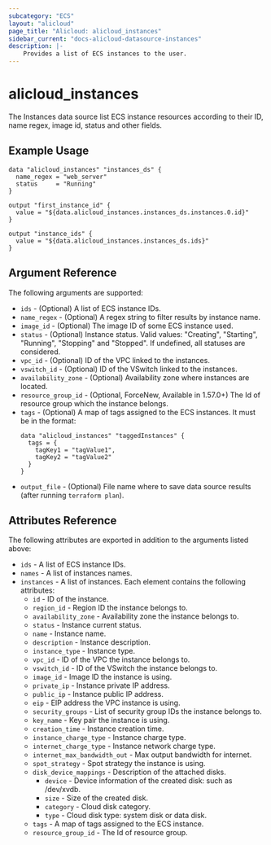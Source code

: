 ```yaml
---
subcategory: "ECS"
layout: "alicloud"
page_title: "Alicloud: alicloud_instances"
sidebar_current: "docs-alicloud-datasource-instances"
description: |-
    Provides a list of ECS instances to the user.
---
```


# alicloud\_instances

The Instances data source list ECS instance resources according to their ID, name regex, image id, status and other fields.

## Example Usage

```
data "alicloud_instances" "instances_ds" {
  name_regex = "web_server"
  status     = "Running"
}

output "first_instance_id" {
  value = "${data.alicloud_instances.instances_ds.instances.0.id}"
}

output "instance_ids" {
  value = "${data.alicloud_instances.instances_ds.ids}"
}
```

## Argument Reference

The following arguments are supported:

* `ids` - (Optional) A list of ECS instance IDs.
* `name_regex` - (Optional) A regex string to filter results by instance name.
* `image_id` - (Optional) The image ID of some ECS instance used.
* `status` - (Optional) Instance status. Valid values: "Creating", "Starting", "Running", "Stopping" and "Stopped". If undefined, all statuses are considered.
* `vpc_id` - (Optional) ID of the VPC linked to the instances.
* `vswitch_id` - (Optional) ID of the VSwitch linked to the instances.
* `availability_zone` - (Optional) Availability zone where instances are located.
* `resource_group_id` - (Optional, ForceNew, Available in 1.57.0+) The Id of resource group which the instance belongs.
* `tags` - (Optional) A map of tags assigned to the ECS instances. It must be in the format:
  ```
  data "alicloud_instances" "taggedInstances" {
    tags = {
      tagKey1 = "tagValue1",
      tagKey2 = "tagValue2"
    }
  }
  ```
* `output_file` - (Optional) File name where to save data source results (after running `terraform plan`).

## Attributes Reference

The following attributes are exported in addition to the arguments listed above:

* `ids` - A list of ECS instance IDs.
* `names` - A list of instances names. 
* `instances` - A list of instances. Each element contains the following attributes:
  * `id` - ID of the instance.
  * `region_id` - Region ID the instance belongs to.
  * `availability_zone` - Availability zone the instance belongs to.
  * `status` - Instance current status.
  * `name` - Instance name.
  * `description` - Instance description.
  * `instance_type` - Instance type.
  * `vpc_id` - ID of the VPC the instance belongs to.
  * `vswitch_id` - ID of the VSwitch the instance belongs to.
  * `image_id` - Image ID the instance is using.
  * `private_ip` - Instance private IP address.
  * `public_ip` - Instance public IP address.
  * `eip` - EIP address the VPC instance is using.
  * `security_groups` - List of security group IDs the instance belongs to.
  * `key_name` - Key pair the instance is using.
  * `creation_time` - Instance creation time.
  * `instance_charge_type` - Instance charge type.
  * `internet_charge_type` - Instance network charge type.
  * `internet_max_bandwidth_out` - Max output bandwidth for internet.
  * `spot_strategy` - Spot strategy the instance is using.
  * `disk_device_mappings` - Description of the attached disks.
    * `device` - Device information of the created disk: such as /dev/xvdb.
    * `size` - Size of the created disk.
    * `category` - Cloud disk category.
    * `type` - Cloud disk type: system disk or data disk.
  * `tags` - A map of tags assigned to the ECS instance.
  * `resource_group_id` - The Id of resource group.
